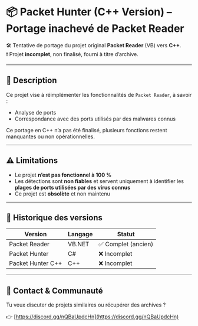 # 📦 Packet Hunter (C++ Version) – Portage inachevé de Packet Reader

🛠️ Tentative de portage du projet original **Packet Reader** (VB) vers **C++**.  
❗ Projet **incomplet**, non finalisé, fourni à titre d’archive.

---

## 📖 Description

Ce projet vise à réimplémenter les fonctionnalités de `Packet Reader`, à savoir :  
- Analyse de ports
- Correspondance avec des ports utilisés par des malwares connus

Ce portage en C++ n’a pas été finalisé, plusieurs fonctions restent manquantes ou non opérationnelles.

---

## ⚠️ Limitations

- Le projet **n’est pas fonctionnel à 100 %**
- Les détections sont **non fiables** et servent uniquement à identifier les **plages de ports utilisées par des virus connus**
- Ce projet est **obsolète** et non maintenu

---

## 📁 Historique des versions

| Version | Langage | Statut     |
|---------|---------|------------|
| Packet Reader | VB.NET   | ✅ Complet (ancien) |
| Packet Hunter | C#       | ❌ Incomplet |
| Packet Hunter C++ | C++ | ❌ Incomplet |

---

## 💬 Contact & Communauté

Tu veux discuter de projets similaires ou récupérer des archives ?

👉 [https://discord.gg/nQBaUpdcHn](https://discord.gg/nQBaUpdcHn)
